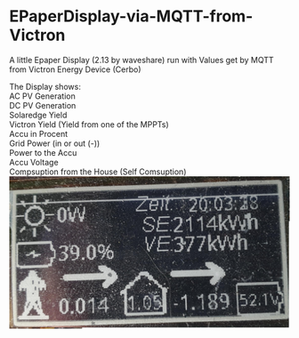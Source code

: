 # EPaperDisplay-via-MQTT-from-Victron
A little Epaper Display (2.13 by waveshare) run with Values get by MQTT from Victron Energy Device (Cerbo)

The Display shows:<br>
AC PV Generation<br>
DC PV Generation<br>
Solaredge Yield<br>
Victron Yield (Yield from one of the MPPTs)<br>
Accu in Procent<br>
Grid Power (in or out (-))<br>
Power to the Accu<br>
Accu Voltage<br>
Compsuption from the House (Self Comsuption)<br>
![alt text](example.jpg?raw=true)
